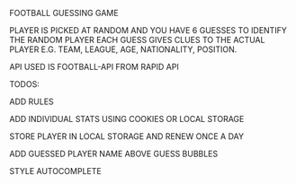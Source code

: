 FOOTBALL GUESSING GAME

PLAYER IS PICKED AT RANDOM AND YOU HAVE 6 GUESSES TO IDENTIFY THE RANDOM PLAYER
EACH GUESS GIVES CLUES TO THE ACTUAL PLAYER E.G. TEAM, LEAGUE, AGE, NATIONALITY, POSITION.

API USED IS FOOTBALL-API FROM RAPID API

TODOS:

ADD RULES

ADD INDIVIDUAL STATS USING COOKIES OR LOCAL STORAGE

STORE PLAYER IN LOCAL STORAGE AND RENEW ONCE A DAY

ADD GUESSED PLAYER NAME ABOVE GUESS BUBBLES

STYLE AUTOCOMPLETE
